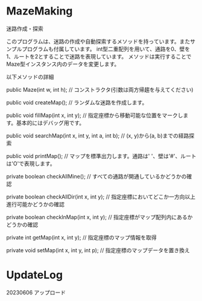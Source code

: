 # MazeMaking
迷路作成・探索

このプログラムは、迷路の作成や自動探索するメソッドを持っています。またサンプルプログラムも付属しています。
int型二重配列を用いて、通路を0、壁を1、ルートを2とすることで迷路を表現しています。
メソッドは実行することでMaze型インスタンス内のデータを変更します。

以下メソッドの詳細

public Maze(int w, int h); // コンストラクタ(引数は両方帰趨を与えてください)

public void createMap(); // ランダムな迷路を作成します。

public void fillMap(int x, int y); // 指定座標から移動可能な位置をマークします。基本的にはデバッグ用です。

public void searchMap(int x, int y, int a, int b); // (x, y)から(a, b)までの経路探索

public void printMap(); // マップを標準出力します。通路は' '、壁は'#'、ルートは'O'で表現します。

private boolean checkAllMine(); // すべての通路が開通しているかどうかの確認

private boolean checkAllDir(int x, int y); // 指定座標においてどこか一方向以上進行可能かどうかの確認

private boolean checkInMap(int x, int y); // 指定座標がマップ配列内にあるかどうかの確認

private int getMap(int x, int y); // 指定座標のマップ情報を取得

private void setMap(int x, int y, int p); // 指定座標のマップデータを置き換え

# UpdateLog
20230606 アップロード
